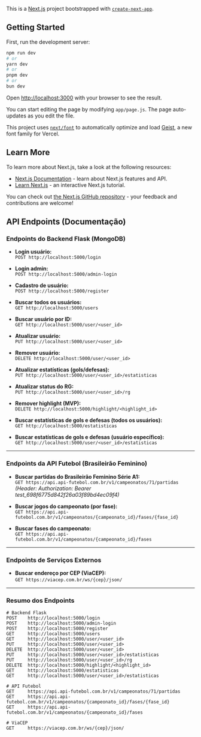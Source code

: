 This is a [Next.js](https://nextjs.org) project bootstrapped with [`create-next-app`](https://github.com/vercel/next.js/tree/canary/packages/create-next-app).

## Getting Started

First, run the development server:

```bash
npm run dev
# or
yarn dev
# or
pnpm dev
# or
bun dev
```

Open [http://localhost:3000](http://localhost:3000) with your browser to see the result.

You can start editing the page by modifying `app/page.js`. The page auto-updates as you edit the file.

This project uses [`next/font`](https://nextjs.org/docs/app/building-your-application/optimizing/fonts) to automatically optimize and load [Geist](https://vercel.com/font), a new font family for Vercel.

## Learn More

To learn more about Next.js, take a look at the following resources:

- [Next.js Documentation](https://nextjs.org/docs) - learn about Next.js features and API.
- [Learn Next.js](https://nextjs.org/learn) - an interactive Next.js tutorial.

You can check out [the Next.js GitHub repository](https://github.com/vercel/next.js) - your feedback and contributions are welcome!

## API Endpoints (Documentação)

### Endpoints do Backend Flask (MongoDB)

- **Login usuário:**  
  `POST http://localhost:5000/login`

- **Login admin:**  
  `POST http://localhost:5000/admin-login`

- **Cadastro de usuário:**  
  `POST http://localhost:5000/register`

- **Buscar todos os usuários:**  
  `GET http://localhost:5000/users`

- **Buscar usuário por ID:**  
  `GET http://localhost:5000/user/<user_id>`

- **Atualizar usuário:**  
  `PUT http://localhost:5000/user/<user_id>`

- **Remover usuário:**  
  `DELETE http://localhost:5000/user/<user_id>`

- **Atualizar estatísticas (gols/defesas):**  
  `PUT http://localhost:5000/user/<user_id>/estatisticas`

- **Atualizar status do RG:**  
  `PUT http://localhost:5000/user/<user_id>/rg`

- **Remover highlight (MVP):**  
  `DELETE http://localhost:5000/highlight/<highlight_id>`

- **Buscar estatísticas de gols e defesas (todos os usuários):**  
  `GET http://localhost:5000/estatisticas`

- **Buscar estatísticas de gols e defesas (usuário específico):**  
  `GET http://localhost:5000/user/<user_id>/estatisticas`

---

### Endpoints da API Futebol (Brasileirão Feminino)

- **Buscar partidas do Brasileirão Feminino Série A1:**  
  `GET https://api.api-futebol.com.br/v1/campeonatos/71/partidas`  
  _(Header: Authorization: Bearer test_698f6775d842f26a03f89bd4ec09f4)_

- **Buscar jogos do campeonato (por fase):**  
  `GET https://api.api-futebol.com.br/v1/campeonatos/{campeonato_id}/fases/{fase_id}`

- **Buscar fases do campeonato:**  
  `GET https://api.api-futebol.com.br/v1/campeonatos/{campeonato_id}/fases`

---

### Endpoints de Serviços Externos

- **Buscar endereço por CEP (ViaCEP):**  
  `GET https://viacep.com.br/ws/{cep}/json/`

---

### Resumo dos Endpoints

```text
# Backend Flask
POST    http://localhost:5000/login
POST    http://localhost:5000/admin-login
POST    http://localhost:5000/register
GET     http://localhost:5000/users
GET     http://localhost:5000/user/<user_id>
PUT     http://localhost:5000/user/<user_id>
DELETE  http://localhost:5000/user/<user_id>
PUT     http://localhost:5000/user/<user_id>/estatisticas
PUT     http://localhost:5000/user/<user_id>/rg
DELETE  http://localhost:5000/highlight/<highlight_id>
GET     http://localhost:5000/estatisticas
GET     http://localhost:5000/user/<user_id>/estatisticas

# API Futebol
GET     https://api.api-futebol.com.br/v1/campeonatos/71/partidas
GET     https://api.api-futebol.com.br/v1/campeonatos/{campeonato_id}/fases/{fase_id}
GET     https://api.api-futebol.com.br/v1/campeonatos/{campeonato_id}/fases

# ViaCEP
GET     https://viacep.com.br/ws/{cep}/json/
```
